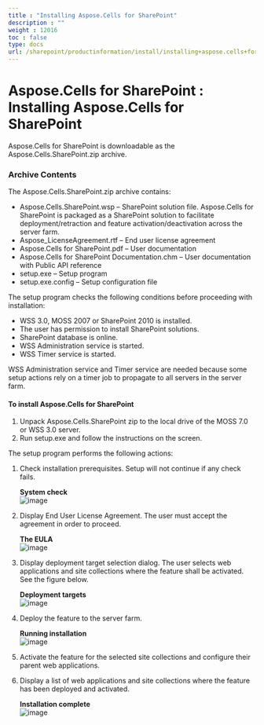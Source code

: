 ```yaml
---
title : "Installing Aspose.Cells for SharePoint" 
description : "" 
weight : 12016 
toc : false
type: docs
url: /sharepoint/productinformation/install/installing+aspose.cells+for+sharepoint/
---
```


# Aspose.Cells for SharePoint : Installing Aspose.Cells for SharePoint


Aspose.Cells for SharePoint is downloadable as the Aspose.Cells.SharePoint.zip archive.

### Archive Contents

The Aspose.Cells.SharePoint.zip archive contains:

*   Aspose.Cells.SharePoint.wsp – SharePoint solution file. Aspose.Cells for SharePoint is packaged as a SharePoint solution to facilitate deployment/retraction and feature activation/deactivation across the server farm.
*   Aspose\_LicenseAgreement.rtf – End user license agreement
*   Aspose.Cells for SharePoint.pdf – User documentation
*   Aspose.Cells for SharePoint Documentation.chm – User documentation with Public API reference
*   setup.exe – Setup program
*   setup.exe.config – Setup configuration file

The setup program checks the following conditions before proceeding with installation:

*   WSS 3.0, MOSS 2007 or SharePoint 2010 is installed.
*   The user has permission to install SharePoint solutions.
*   SharePoint database is online.
*   WSS Administration service is started.
*   WSS Timer service is started.

WSS Administration service and Timer service are needed because some setup actions rely on a timer job to propagate to all servers in the server farm.

#### To install Aspose.Cells for SharePoint

1.  Unpack Aspose.Cells.SharePoint zip to the local drive of the MOSS 7.0 or WSS 3.0 server.
2.  Run setup.exe and follow the instructions on the screen.

The setup program performs the following actions:

1.  Check installation prerequisites. Setup will not continue if any check fails.  
      
    **System check**  
    ![image](https://docs2.aspose.com/cells/sharepoint/attachments/6356999/6488089.png)  
      
    
2.  Display End User License Agreement. The user must accept the agreement in order to proceed.  
      
    **The EULA**  
    ![image](https://docs2.aspose.com/cells/sharepoint/attachments/6356999/6488098.png)  
      
    
3.  Display deployment target selection dialog. The user selects web applications and site collections where the feature shall be activated. See the figure below.  
      
    **Deployment targets**  
    ![image](https://docs2.aspose.com/cells/sharepoint/attachments/6356999/6488099.png)  
      
    
4.  Deploy the feature to the server farm.  
      
    **Running installation**  
    ![image](https://docs2.aspose.com/cells/sharepoint/attachments/6356999/6488100.png)  
      
    
5.  Activate the feature for the selected site collections and configure their parent web applications.
6.  Display a list of web applications and site collections where the feature has been deployed and activated.  
      
    **Installation complete**  
    ![image](https://docs2.aspose.com/cells/sharepoint/attachments/6356999/6488101.png)

